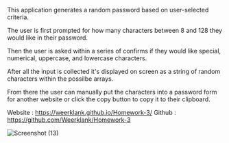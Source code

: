 
This application generates a random password based on user-selected criteria. 

The user is first prompted for how many characters between 8 and 128 they would like in their password.

Then the user is asked within a series of confirms if they would like special, numerical, uppercase, and lowercase characters.

After all the input is collected it's displayed on screen as a string of random characters within the possilbe arrays.

From there the user can manually put the characters into a password form for another website or click the copy button to copy it to their clipboard. 

Website : https://weerklank.github.io/Homework-3/
Github : https://github.com/Weerklank/Homework-3

![Screenshot (13)](https://user-images.githubusercontent.com/63619983/82137182-96f44400-97ca-11ea-8544-3fed82b06eda.png)
